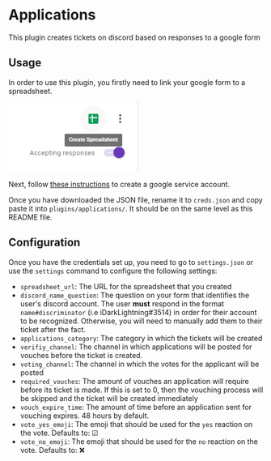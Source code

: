 # Applications

This plugin creates tickets on discord based on responses to a google form

## Usage

In order to use this plugin, you firstly need to link your google form to a spreadsheet.

![create-spreadhseet](assets/create-spreadsheet.png)

Next, follow [these instructions](https://docs.gspread.org/en/latest/oauth2.html#for-bots-using-service-account) to create a google service account.

Once you have downloaded the JSON file, rename it to `creds.json` and copy paste it into `plugins/applications/`.
It should be on the same level as this README file.

## Configuration
Once you have the credentials set up, you need to go to `settings.json` or use the `settings` command to configure the following settings:
* `spreadsheet_url`: The URL for the spreadsheet that you created
* `discord_name_question`: The question on your form that identifies the user's discord account. The user **must** respond in the format `name#discriminator` (i.e iDarkLightning#3514) in order for their account to be recognized. Otherwise, you will need to manually add them to their ticket after the fact.
* `applications_category`: The category in which the tickets will be created
* `verifiy_channel`: The channel in which applications will be posted for vouches before the ticket is created.
* `voting_channel`: The channel in which the votes for the applicant will be posted
* `required_vouches`: The amount of vouches an application will require before its ticket is made. If this is set to 0, then the vouching process will be skipped and the ticket will be created immediately
* `vouch_expire_time`: The amount of time before an application sent for vouching expires. 48 hours by default.
* `vote_yes_emoji`: The emoji that should be used for the `yes` reaction on the vote. Defaults to: ☑
* `vote_no_emoji`: The emoji that should be used for the `no` reaction on the vote. Defaults to: ❌
